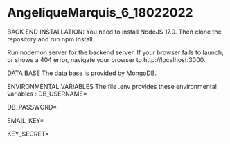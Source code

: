 # AngeliqueMarquis_6_18022022
BACK END INSTALLATION:
You need to install NodeJS 17.0. Then clone the repository and run npm install.

Run nodemon server for the backend server.
If your browser fails to launch, or shows a 404 error, navigate your browser to http://localhost:3000.

DATA BASE
The data base is provided by MongoDB.

ENVIRONMENTAL VARIABLES
The file .env provides these environmental variables :
DB_USERNAME=

DB_PASSWORD=

EMAIL_KEY=

KEY_SECRET=
